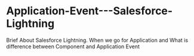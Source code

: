 # Application-Event---Salesforce-Lightning
Brief About Salesforce Lightning. When we go for Application and What is difference between Component  and Application Event
